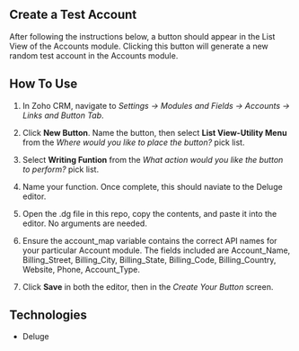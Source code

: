 Create a Test Account
-------------
After following the instructions below, a button should appear in the List View of the Accounts module. Clicking this button will generate a new random test account in the Accounts module.


How To Use
--------
1) In Zoho CRM, navigate to *Settings -> Modules and Fields -> Accounts -> Links and Button Tab*. 

2) Click **New Button**. Name the button, then select **List View-Utility Menu** from the *Where would you like to place the button?* pick list.

3) Select **Writing Funtion** from the *What action would you like the button to perform?* pick list. 

4) Name your function. Once complete, this should naviate to the Deluge editor.

5) Open the .dg file in this repo, copy the contents, and paste it into the editor. No arguments are needed. 

6) Ensure the account_map variable contains the correct API names for your particular Account module. The fields included are Account_Name, Billing_Street, Billing_City, Billing_State, Billing_Code, Billing_Country, Website, Phone, Account_Type.

6) Click **Save** in both the editor, then in the *Create Your Button* screen.


Technologies
---------
- Deluge
